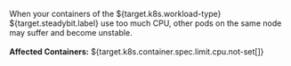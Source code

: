 When your containers of the ${target.k8s.workload-type} ${target.steadybit.label} use too much CPU, other pods on the same node may suffer and become unstable.
<br/>
<br/>
**Affected Containers:** ${target.k8s.container.spec.limit.cpu.not-set[]}
